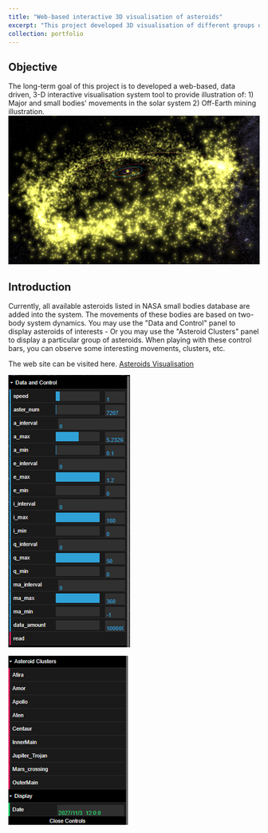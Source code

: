 ```yaml
---
title: "Web-based interactive 3D visualisation of asteroids"
excerpt: "This project developed 3D visualisation of different groups of asteroids"
collection: portfolio
---
```


## Objective 
The long-term goal of this project is to developed a web-based, data driven, 3-D interactive visualisation system tool to provide illustration of: 1) Major and small bodies' movements in the solar system 2) Off-Earth mining illustration.
![Data and Control Panel](/images/project1.PNG)

## Introduction
Currently, all available asteroids listed in NASA small bodies database are added into the system. The movements of these bodies are based on two-body system dynamics. You may use the "Data and Control" panel to display asteroids of interests - Or you may use the "Asteroid Clusters" panel to display a particular group of asteroids. When playing with these control bars, you can observe some interesting movements, clusters, etc.

The web site can be visited here. [Asteroids Visualisation](http://www.traplan.xyz/)

![alt Data and Control Panel](/images/project1-1.PNG)
   
![alt Asteroid Clusters](/images/project1-2.PNG)

